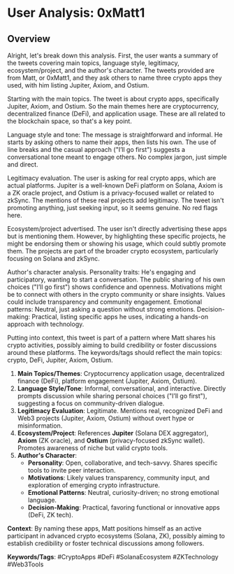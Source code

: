 # User Analysis: 0xMatt1

## Overview

<think>
Alright, let's break down this analysis. First, the user wants a summary of the tweets covering main topics, language style, legitimacy, ecosystem/project, and the author's character. The tweets provided are from Matt, or 0xMatt1, and they ask others to name three crypto apps they used, with him listing Jupiter, Axiom, and Ostium.

Starting with the main topics. The tweet is about crypto apps, specifically Jupiter, Axiom, and Ostium. So the main themes here are cryptocurrency, decentralized finance (DeFi), and application usage. These are all related to the blockchain space, so that's a key point.

Language style and tone: The message is straightforward and informal. He starts by asking others to name their apps, then lists his own. The use of line breaks and the casual approach ("I’ll go first") suggests a conversational tone meant to engage others. No complex jargon, just simple and direct.

Legitimacy evaluation. The user is asking for real crypto apps, which are actual platforms. Jupiter is a well-known DeFi platform on Solana, Axiom is a ZK oracle project, and Ostium is a privacy-focused wallet or related to zkSync. The mentions of these real projects add legitimacy. The tweet isn't promoting anything, just seeking input, so it seems genuine. No red flags here.

Ecosystem/project advertised. The user isn't directly advertising these apps but is mentioning them. However, by highlighting these specific projects, he might be endorsing them or showing his usage, which could subtly promote them. The projects are part of the broader crypto ecosystem, particularly focusing on Solana and zkSync.

Author's character analysis. Personality traits: He's engaging and participatory, wanting to start a conversation. The public sharing of his own choices ("I’ll go first") shows confidence and openness. Motivations might be to connect with others in the crypto community or share insights. Values could include transparency and community engagement. Emotional patterns: Neutral, just asking a question without strong emotions. Decision-making: Practical, listing specific apps he uses, indicating a hands-on approach with technology.

Putting into context, this tweet is part of a pattern where Matt shares his crypto activities, possibly aiming to build credibility or foster discussions around these platforms. The keywords/tags should reflect the main topics: crypto, DeFi, Jupiter, Axiom, Ostium.
</think>

1. **Main Topics/Themes**: Cryptocurrency application usage, decentralized finance (DeFi), platform engagement (Jupiter, Axiom, Ostium).  
2. **Language Style/Tone**: Informal, conversational, and interactive. Directly prompts discussion while sharing personal choices ("I’ll go first"), suggesting a focus on community-driven dialogue.  
3. **Legitimacy Evaluation**: Legitimate. Mentions real, recognized DeFi and Web3 projects (Jupiter, Axiom, Ostium) without overt hype or misinformation.  
4. **Ecosystem/Project**: References **Jupiter** (Solana DEX aggregator), **Axiom** (ZK oracle), and **Ostium** (privacy-focused zkSync wallet). Promotes awareness of niche but valid crypto tools.  
5. **Author's Character**:  
   - **Personality**: Open, collaborative, and tech-savvy. Shares specific tools to invite peer interaction.  
   - **Motivations**: Likely values transparency, community input, and exploration of emerging crypto infrastructure.  
   - **Emotional Patterns**: Neutral, curiosity-driven; no strong emotional language.  
   - **Decision-Making**: Practical, favoring functional or innovative apps (DeFi, ZK tech).  

**Context**: By naming these apps, Matt positions himself as an active participant in advanced crypto ecosystems (Solana, ZK), possibly aiming to establish credibility or foster technical discussions among followers.  

**Keywords/Tags**: #CryptoApps #DeFi #SolanaEcosystem #ZKTechnology #Web3Tools